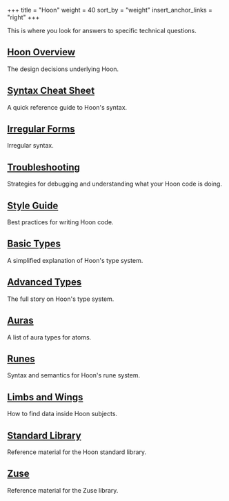 +++
title = "Hoon"
weight = 40
sort_by = "weight"
insert_anchor_links = "right"
+++

This is where you look for answers to specific technical questions.

## [Hoon Overview](/language/hoon/overview)

The design decisions underlying Hoon.

## [Syntax Cheat Sheet](/reference/hoon/cheat-sheet)

A quick reference guide to Hoon's syntax.

## [Irregular Forms](/reference/hoon/irregular)

Irregular syntax.

## [Troubleshooting](/reference/hoon/hoon-errors)

Strategies for debugging and understanding what your Hoon code is doing.

## [Style Guide](/reference/hoon/style)

Best practices for writing Hoon code.

## [Basic Types](/reference/hoon/basic)

A simplified explanation of Hoon's type system.

## [Advanced Types](/reference/hoon/advanced)

The full story on Hoon's type system.

## [Auras](/reference/hoon/auras)

A list of aura types for atoms.

## [Runes](/reference/hoon/rune/)

Syntax and semantics for Hoon's rune system.

## [Limbs and Wings](/reference/hoon/limbs/)

How to find data inside Hoon subjects.

## [Standard Library](/reference/hoon/stdlib/)

Reference material for the Hoon standard library.

## [Zuse](/reference/hoon/zuse/)

Reference material for the Zuse library.
